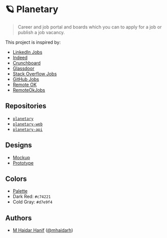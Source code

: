 # 🪐 Planetary

> Career and job portal and boards which you can to apply for a job or publish a job vacancy.

This project is inspired by:

- [LinkedIn Jobs](https://linkedin.com/jobs)
- [Indeed](https://indeed.com)
- [Crunchboard](https://crunchboard.com)
- [Glassdoor](https://glassdoor.com)
- [Stack Overflow Jobs](https://stackoverflow.com/jobs)
- [GitHub Jobs](https://jobs.github.com)
- [Remote OK](https://remoteok.io)
- [RemoteOkJobs](https://remoteokjobs.com)

## Repositories

- [`planetary`](https://github.com/azobu-projects/planetary)
- [`planetary-web`](https://github.com/azobu-projects/planetary-web)
- [`planetary-api`](https://github.com/azobu-projects/planetary-api)

## Designs

- [Mockup](https://figma.com)
- [Prototype](https://figma.com)

## Colors

- [Palette](https://www.color-hex.com/color-palette/94271)
- Dark Red: `#c74221`
- Cold Gray: `#d7e9f4`

## Authors

- [M Haidar Hanif](https://mhaidarhanif.com) ([@mhaidarh](https:/github.com/mhaidarh))
